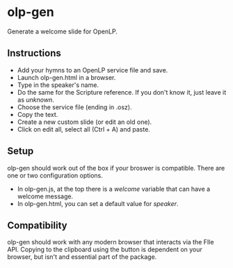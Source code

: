 # olp-gen
Generate a welcome slide for OpenLP.

## Instructions
- Add your hymns to an OpenLP service file and save.
- Launch olp-gen.html in a browser.
- Type in the speaker's name.
- Do the same for the Scripture reference. If you don't know it, just leave it as _unknown_.
- Choose the service file (ending in .osz).
- Copy the text.
- Create a new custom slide (or edit an old one).
- Click on edit all, select all (Ctrl + A) and paste.

## Setup
olp-gen should work out of the box if your broswer is compatible. There are one or two configuration options.
- In olp-gen.js, at the top there is a _welcome_ variable that can have a welcome message.
- In olp-gen.html, you can set a default value for _speaker_.

## Compatibility
olp-gen should work with any modern browser that interacts via the FIle API. Copying to the clipboard using the button is dependent on your browser, but isn't and essential part of the package.
